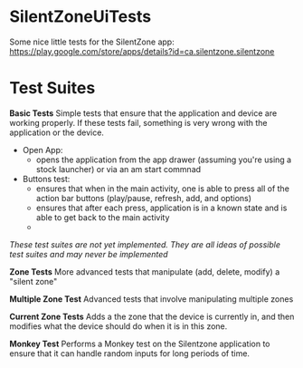 SilentZoneUiTests
=================

Some nice little tests for the SilentZone app: https://play.google.com/store/apps/details?id=ca.silentzone.silentzone


Test Suites
===========

**Basic Tests**
Simple tests that ensure that the application and device are working properly. If these tests fail, something is very wrong
  with the application or the device.
* Open App:
  * opens the application from the app drawer (assuming you're using a stock launcher) or via an am start commnad
* Buttons test:
  * ensures that when in the main activity, one is able to press all of the action bar buttons (play/pause, refresh, add, and options)
  * ensures that after each press, application is in a known state and is able to get back to the main activity
  * 

*These test suites are not yet implemented. They are all ideas of possible test suites and may never be implemented*

**Zone Tests**
More advanced tests that manipulate (add, delete, modify) a "silent zone"

**Multiple Zone Test**
Advanced tests that involve manipulating multiple zones

**Current Zone Tests**
Adds a the zone that the device is currently in, and then modifies what the device should do when it is in this zone.

**Monkey Test**
Performs a Monkey test on the Silentzone application to ensure that it can handle random inputs for long periods of time.
